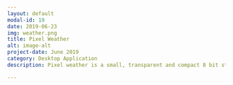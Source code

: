 ```yaml
---
layout: default
modal-id: 19
date: 2019-06-23
img: weather.png
title: Pixel Weather
alt: image-alt
project-date: June 2019
category: Desktop Application
description: Pixel weather is a small, transparent and compact 8 bit style weather widget designed for your Linux desktop. <br> Check it out here <a href="https://electronjs.org/apps/pixel-weather"> Pixel Weather!</a> Or on GitHub<a href="https://github.com/Aveek-Saha/pixel-weather/releases"> Pixel Weather</a> <br><div>Icons made by <a href="https://www.flaticon.com/authors/nikita-golubev" title="Nikita Golubev">Nikita Golubev</a> from <a href="https://www.flaticon.com/" title="Flaticon">www.flaticon.com</a> is licensed by <a href="http://creativecommons.org/licenses/by/3.0/" title="Creative Commons BY 3.0" target="_blank">CC 3.0 BY</a></div>

---
```

